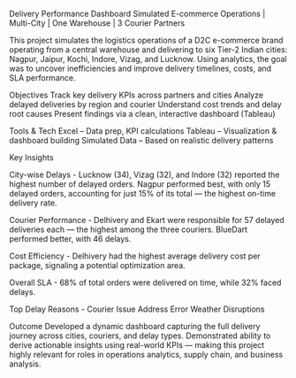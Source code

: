 Delivery Performance Dashboard
Simulated E-commerce Operations | Multi-City | One Warehouse | 3 Courier Partners

This project simulates the logistics operations of a D2C e-commerce brand operating from a central warehouse and delivering to six Tier-2 Indian cities: Nagpur, Jaipur, Kochi, Indore, Vizag, and Lucknow. 
Using analytics, the goal was to uncover inefficiencies and improve delivery timelines, costs, and SLA performance.

Objectives
Track key delivery KPIs across partners and cities
Analyze delayed deliveries by region and courier
Understand cost trends and delay root causes
Present findings via a clean, interactive dashboard (Tableau)

Tools & Tech
Excel – Data prep, KPI calculations
Tableau – Visualization & dashboard building
Simulated Data – Based on realistic delivery patterns

Key Insights

City-wise Delays -
Lucknow (34), Vizag (32), and Indore (32) reported the highest number of delayed orders.
Nagpur performed best, with only 15 delayed orders, accounting for just 15% of its total — the highest on-time delivery rate.

Courier Performance -
Delhivery and Ekart were responsible for 57 delayed deliveries each — the highest among the three couriers.
BlueDart performed better, with 46 delays.

Cost Efficiency - 
Delhivery had the highest average delivery cost per package, signaling a potential optimization area.

Overall SLA -
68% of total orders were delivered on time, while 32% faced delays.

Top Delay Reasons -
Courier Issue
Address Error
Weather Disruptions

Outcome
Developed a dynamic dashboard capturing the full delivery journey across cities, couriers, and delay types. 
Demonstrated ability to derive actionable insights using real-world KPIs — making this project highly relevant for roles in operations analytics, supply chain, and business analysis.


